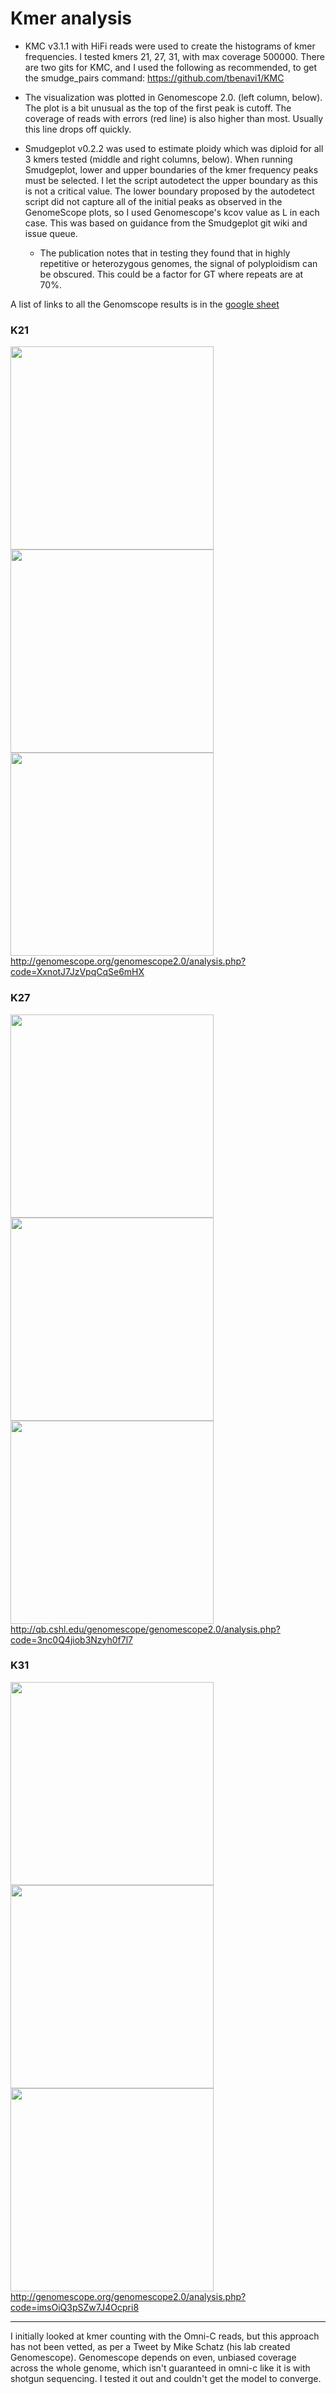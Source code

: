 # Kmer analysis

* KMC v3.1.1 with HiFi reads were used to create the histograms of kmer frequencies.  I tested kmers 21, 27, 31, with max coverage 500000.  There are two gits for KMC, and I used the following as recommended, to get the smudge_pairs command: https://github.com/tbenavi1/KMC 

* The visualization was plotted in Genomescope 2.0. (left column, below).  The plot is a bit unusual as the top of the first peak is cutoff.  The coverage of reads with errors (red line) is also higher than most.  Usually this line drops off quickly.

* Smudgeplot v0.2.2 was used to estimate ploidy which was diploid for all 3 kmers tested (middle and right columns, below).  When running Smudgeplot, lower and upper boundaries of the kmer frequency peaks must be selected.  I let the script autodetect the upper boundary as this is not a critical value.  The lower boundary proposed by the autodetect script did not capture all of the initial peaks as observed in the GenomeScope plots, so I used Genomescope's kcov value as L in each case. This was based on guidance from the Smudgeplot git wiki and issue queue.
  * The publication notes that in testing they found that in highly repetitive or heterozygous genomes, the signal of polyploidism can be obscured.  This could be a factor for GT where repeats are at 70%.

A list of links to all the Genomscope results is in the [google sheet](https://docs.google.com/spreadsheets/d/1UE9K6D2R1yrIELLfxwF7lrPZlcxHniXjwkWnjI0mfms/edit#gid=1418181417)
### K21
<img src="https://github.com/slmcevoy/gaviota-tarplant/blob/main/genome-size/kmer-distribution/genomescope/genomescopeGVTPk21.png" height="325"> <img src="https://github.com/slmcevoy/gaviota-tarplant/blob/main/genome-size/kmer-distribution/smudgeplot/smudgeplot_smudgeplot_k21_L20_500000.png" height="325"> <img src="https://github.com/slmcevoy/gaviota-tarplant/blob/main/genome-size/kmer-distribution/smudgeplot/smudgeplot_smudgeplot_k21_L20_500000_log10.png" height="325">
http://genomescope.org/genomescope2.0/analysis.php?code=XxnotJ7JzVpqCqSe6mHX

### K27
<img src="https://github.com/slmcevoy/gaviota-tarplant/blob/main/genome-size/kmer-distribution/genomescope/genomescopeGVTPk27.png" height="325"> <img src="https://github.com/slmcevoy/gaviota-tarplant/blob/main/genome-size/kmer-distribution/smudgeplot/smudgeplot_smudgeplot_k27_L20_500000.png" height="325"> <img src="https://github.com/slmcevoy/gaviota-tarplant/blob/main/genome-size/kmer-distribution/smudgeplot/smudgeplot_smudgeplot_k27_L20_500000_log10.png" height="325">
http://qb.cshl.edu/genomescope/genomescope2.0/analysis.php?code=3nc0Q4jiob3Nzyh0f7l7

### K31
<img src="https://github.com/slmcevoy/gaviota-tarplant/blob/main/genome-size/kmer-distribution/genomescope/genomescopeGVTPk31.png" height="325"> <img src="https://github.com/slmcevoy/gaviota-tarplant/blob/main/genome-size/kmer-distribution/smudgeplot/smudgeplot_smudgeplot_k31_L19_500000.png" height="325"> <img src="https://github.com/slmcevoy/gaviota-tarplant/blob/main/genome-size/kmer-distribution/smudgeplot/smudgeplot_smudgeplot_k31_L19_500000_log10.png" height="325">
http://genomescope.org/genomescope2.0/analysis.php?code=imsOiQ3pSZw7J4Ocpri8

---

I initially looked at kmer counting with the Omni-C reads, but this approach has not been vetted, as per a Tweet by Mike Schatz (his lab created Genomescope). Genomescope depends on even, unbiased coverage across the whole genome, which isn't guaranteed in omni-c like it is with shotgun sequencing.  I tested it out and couldn't get the model to converge.
